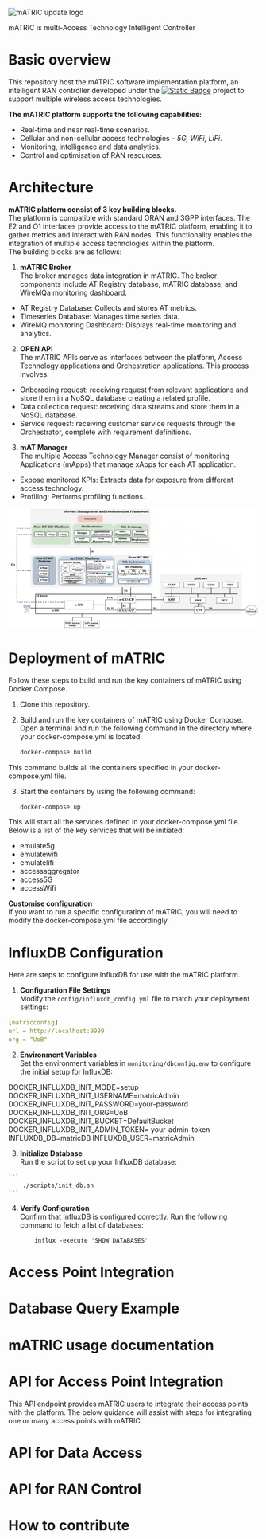 ![mATRIC update logo](https://github.com/hpn-bristol/mATRIC/assets/63154875/5692d351-818e-48c2-834d-5d735871329d)

mATRIC is multi-Access Technology Intelligent Controller

# Basic overview 
This repository host the mATRIC software implementation platform, an intelligent RAN controller developed under the [![Static Badge](https://img.shields.io/badge/REASON-project)](https://reason-open-networks.ac.uk/about/) project to support multiple wireless access technologies.


**The mATRIC platform supports the following capabilities:**

- Real-time and near real-time scenarios.
- Cellular and non-cellular access technologies – _5G, WiFi, LiFi_.
- Monitoring, intelligence and data analytics.
- Control and optimisation of RAN resources.


# Architecture

**mATRIC platform consist of 3 key building blocks.** <br>
The platform is compatible with standard ORAN and 3GPP interfaces. The E2 and O1 interfaces provide access to the mATRIC platform, enabling it to gather metrics and interact with RAN nodes. This functionality enables the integration of multiple access technologies within the platform. <br>
The building blocks are as follows: <br>

1. **mATRIC Broker** <br>
The broker manages data integration in mATRIC. The broker components include AT Registry database, mATRIC database, and WireMQa monitoring dashboard.<br>
- AT Registry Database: Collects and stores AT metrics.<br>
- Timeseries Database: Manages time series data.<br>
- WireMQ monitoring Dashboard: Displays real-time monitoring and analytics.<br>
   

2. **OPEN API** <br>
The mATRIC APIs serve as interfaces between the platform, Access Technology applications and Orchestration applications. This process involves: <br>
- Onborading request: receiving request from relevant applications and store them in a NoSQL database creating a related profile.
- Data collection request: receiving data streams and store them in a NoSQL database.
- Service request: receiving customer service requests through the Orchestrator, complete with requirement definitions.

3. **mAT Manager**<br>
The multiple Access Technology Manager consist of monitoring Applications (mApps) that manage xApps for each AT application. <br>
- Expose monitored KPIs: Extracts data for exposure from different access technology.
- Profiling: Performs profiling functions.
 
   

 
![alt text](/matric.png)

# Deployment of mATRIC

Follow these steps to build and run the key containers of mATRIC using Docker Compose. <br>

1.	Clone this repository.
2.	Build and run the key containers of mATRIC using Docker Compose.
Open a terminal and run the following command in the directory where your docker-compose.yml is located:

  	``` Bash
	docker-compose build
	```
This command builds all the containers specified in your docker-compose.yml file.

3.	Start the containers by using the following command:
   
	``` Bash
	docker-compose up
	```
This will start all the services defined in your docker-compose.yml file. Below is a list of the key services that will be initiated:


-	emulate5g
-	emulatewifi
-	emulatelifi
-	accessaggregator
-	access5G
-	accessWifi


**Customise configuration** <br>
If you want to run a specific configuration of mATRIC, you will need to modify the docker-compose.yml file accordingly. 

# InfluxDB Configuration

Here are steps to configure InfluxDB for use with the mATRIC platform. <br>

1.	**Configuration File Settings** <br>
   Modify the `config/influxdb_config.yml` file to match your deployment settings:

   ```yaml
   [matricconfig]
   url = http://localhost:9999
   org = "UoB"
  ```

2.   **Environment Variables** <br>
    Set the environment variables in `monitoring/dbconfig.env` to configure the initial setup for InfluxDB: <br>
    
DOCKER_INFLUXDB_INIT_MODE=setup
DOCKER_INFLUXDB_INIT_USERNAME=matricAdmin
DOCKER_INFLUXDB_INIT_PASSWORD=your-password
DOCKER_INFLUXDB_INIT_ORG=UoB
DOCKER_INFLUXDB_INIT_BUCKET=DefaultBucket
DOCKER_INFLUXDB_INIT_ADMIN_TOKEN= your-admin-token
INFLUXDB_DB=matricDB
INFLUXDB_USER=matricAdmin
  

3.    **Initialize Database** <br>
Run the script to set up your InfluxDB database: <br>

	```
 	    ./scripts/init_db.sh
	```
	

4.	**Verify Configuration** <br>
Confirm that InfluxDB is configured correctly. Run the following command to fetch a list of databases: <br>

	```
 	    influx -execute 'SHOW DATABASES'
	```


# Access Point Integration

# Database Query Example

# mATRIC usage documentation

# API for Access Point Integration

This API endpoint provides mATRIC users to integrate their access points with the platform. The below guidance will assist with steps for integrating one or many access points with mATRIC.

# API for Data Access

# API for RAN Control

# How to contribute
